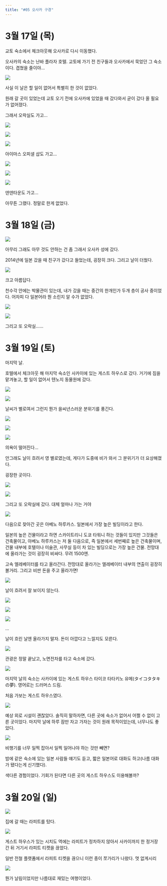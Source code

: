 ```yaml
---
title: "#05 오사카 구경"
---
```


# 3월 17일 (목)

교토 숙소에서 체크아웃해 오사카로 다시 이동했다.

오사카의 숙소는 난바 플라자 호텔. 교토에 가기 전 친구들과 오사카에서 묵었던 그 숙소이다.
겹쳤을 줄이야...

![](/photos/160312-kansai/05_01.jpg)

사실 이 날은 할 일이 없어서 특별히 한 것이 없었다.

원래 갈 곳이 있었는데 교토 오기 전에 오사카에 있었을 때 갔다와서 굳이 갔다 올 필요가 없어졌다.

그래서 오락실도 가고...

![](/photos/160312-kansai/05_02.jpg)

![](/photos/160312-kansai/05_03.jpg)

![](/photos/160312-kansai/05_04.jpg)

아이마스 오피셜 샵도 가고...

![](/photos/160312-kansai/05_05.jpg)

![](/photos/160312-kansai/05_06.jpg)

![](/photos/160312-kansai/05_07.jpg)

덴덴타운도 가고...

아무튼 그랬다. 정말로 한게 없었다.

# 3월 18일 (금)

![](/photos/160312-kansai/05_09.jpg)

아무리 그래도 아무 것도 안하는 건 좀 그래서 오사카 성에 갔다.

2014년에 일본 갔을 때 친구가 갔다고 들었는데, 굉장히 크다.
그리고 날이 더웠다.

![](/photos/160312-kansai/05_10.jpg)

크고 아름답다.

천수각 안에는 박물관이 있는데, 내가 갔을 때는 중간의 한개인가 두개 층이 공사 중이었다.
어차피 다 일본어라 뭔 소린지 알 수가 없었다.

![](/photos/160312-kansai/05_11.jpg)

![](/photos/160312-kansai/05_12.jpg)

그리고 또 오락실......

# 3월 19일 (토)

마지막 날.

호텔에서 체크아웃 해 마지막 숙소인 사카이에 있는 게스트 하우스로 갔다.
거기에 짐을 맡겨놓고, 할 일이 없어서 텐노지 동물원에 갔다.

![](/photos/160312-kansai/05_13.jpg)

![](/photos/160312-kansai/05_14.jpg)

날씨가 별로여서 그런지 뭔가 을씨년스러운 분위기를 풍긴다.

![](/photos/160312-kansai/05_15.jpg)

![](/photos/160312-kansai/05_16.jpg)

![](/photos/160312-kansai/05_17.jpg)

의욕이 떨어진다...

안그래도 날이 흐려서 영 별로였는데, 게다가 도중에 비가 와서 그 분위기가 더 요상해졌다.

굉장한 곳이다.

![](/photos/160312-kansai/05_18.jpg)

![](/photos/160312-kansai/05_19.jpg)

그리고 또 오락실에 갔다.
대체 얼마나 가는 거야

![](/photos/160312-kansai/05_20.jpg)

다음으로 찾아간 곳은 아베노 하루카스. 일본에서 가장 높은 빌딩이라고 한다.

일본의 높은 건물이라고 하면 스카이트리니 도쿄 타워니 하는 것들이 있지만 그것들은 건축물이고, 아베노 하루카스는 저 둘 다음으로, 즉 일본에서 세번째로 높은 건축물이며, 건물 내부에 호텔이나 미술관, 사무실 등이 차 있는 빌딩으로는 가장 높은 건물.
전망대에 올라가는 것이 굉장히 비싸다. 무려 1500엔.

고속 엘레베이터를 타고 올라간다. 전망대로 올라가는 엘레베이터 내부의 연출이 굉장히 볼거리.
그리고 비싼 돈을 주고 올라가면!

![](/photos/160312-kansai/05_21.jpg)

날이 흐려서 잘 보이지 않는다.

![](/photos/160312-kansai/05_22.jpg)

![](/photos/160312-kansai/05_23.jpg)

![](/photos/160312-kansai/05_24.jpg)

...

날이 흐린 날엔 올라가지 말자.
돈이 아깝다고 느낄지도 모른다.

![](/photos/160312-kansai/05_25.jpg)

관광은 정말 끝났고, 노면전차를 타고 숙소에 갔다.

![](/photos/160312-kansai/05_27.jpg)

마지막 날의 숙소는 사카이에 있는 게스트 하우스 타이코 타타키노 유메(タイコタタキの夢).
영어로는 드러머스 드림.

처음 가보는 게스트 하우스였다.

![](/photos/160312-kansai/05_28.jpg)

예상 외로 시설이 괜찮았다.
솔직히 말하자면, 다른 곳에 숙소가 없어서 어쩔 수 없이 고른 곳이었다.
마지막 날에 하루 잠만 자고 가자는 것이 원래 목적이었는데, 너무나도 좋았다.

![](/photos/160312-kansai/05_29.png)

비행기를 너무 일찍 잡아서 일찍 일어나야 하는 것만 빼면?

밤에 같은 숙소에 있는 일본 사람들 얘기도 듣고, 짧은 일본어로 대화도 하고(나름 대화가 됐다는게 신기했다).

색다른 경험이었다.
기회가 된다면 다른 곳의 게스트 하우스도 이용해볼까?

# 3월 20일 (일)

![](/photos/160312-kansai/05_30.jpg)

집에 갈 때는 라피트를 탔다.

![](/photos/160312-kansai/05_31.jpg)

게스트 하우스가 있는 시치도 역에는 라피트가 정차하지 않아서 사카이까지 한 정거장 간 뒤 거기서 라피트 티켓을 끊었다.

일반 전철 플랫폼에서 라피트 티켓을 끊으니 이런 종이 쪼가리가 나왔다.
멋 없게시리

![](/photos/160312-kansai/05_32.jpg)

뭔가 날림이었지만 나름대로 재밌는 여행이었다.
